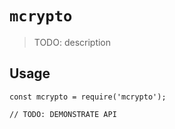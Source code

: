# `mcrypto`

> TODO: description

## Usage

```
const mcrypto = require('mcrypto');

// TODO: DEMONSTRATE API
```
